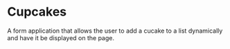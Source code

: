 # Cupcakes

A form application that allows the user to add a cucake to a list dynamically and have it be displayed on the page.
